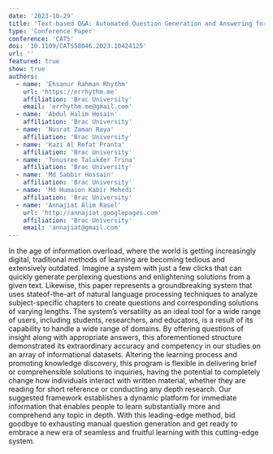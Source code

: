 ```yaml
---
date: '2023-10-29'
title: 'Text-based Q&A: Automated Question Generation and Answering for Enhanced Data Processing'
type: 'Conference Paper'
conference: 'CATS'
doi: '10.1109/CATS58046.2023.10424125'
url: ''
featured: true
show: true
authors:
  - name: 'Ehsanur Rahman Rhythm'
    url: 'https://errhythm.me'
    affiliation: 'Brac University'
    email: 'errhythm.me@gmail.com'
  - name: 'Abdul Halim Hosain'
    affiliation: 'Brac University'
  - name: 'Nusrat Zaman Raya'
    affiliation: 'Brac University'
  - name: 'Kazi Al Refat Pranta'
    affiliation: 'Brac University'
  - name: 'Tonusree Talukder Trina'
    affiliation: 'Brac University'
  - name: 'Md Sabbir Hossain'
    affiliation: 'Brac University'
  - name: 'Md Humaion Kabir Mehedi'
    affiliation: 'Brac University'
  - name: 'Annajiat Alim Rasel'
    url: 'http://annajiat.googlepages.com'
    affiliation: 'Brac University'
    email: 'annajiat@gmail.com'
---
```


In the age of information overload, where the world is getting increasingly digital, traditional methods of learning are becoming tedious and extensively outdated. Imagine a system with just a few clicks that can quickly generate perplexing questions and enlightening solutions from a given text. Likewise, this paper represents a groundbreaking system that uses stateof-the-art of natural language processing techniques to analyze subject-specific chapters to create questions and corresponding solutions of varying lengths. The system’s versatility as an ideal tool for a wide range of users, including students, researchers, and educators, is a result of its capability to handle a wide range of domains. By offering questions of insight along with appropriate answers, this aforementioned structure demonstrated its extraordinary accuracy and competency in our studies on an array of informational datasets. Altering the learning process and promoting knowledge discovery, this program is flexible in delivering brief or comprehensible solutions to inquiries, having the potential to completely change how individuals interact with written material, whether they are reading for short reference or conducting any depth research. Our suggested framework establishes a dynamic platform for immediate information that enables people to learn substantially more and comprehend any topic in depth. With this leading-edge method, bid goodbye to exhausting manual question generation and get ready to embrace a new era of seamless and fruitful learning with this cutting-edge system.
